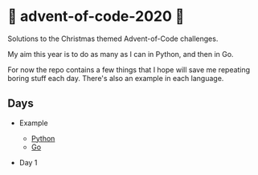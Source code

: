 # 🎄 advent-of-code-2020 🎄

Solutions to the Christmas themed Advent-of-Code challenges. 

My aim this year is to do as many as I can in Python, and then in Go. 

For now the repo contains a few things that I hope will save me repeating boring stuff each day.
There's also an example in each language.


## Days 

- Example

    - [Python](python/src/example)
    - [Go](golang/example)

- Day 1